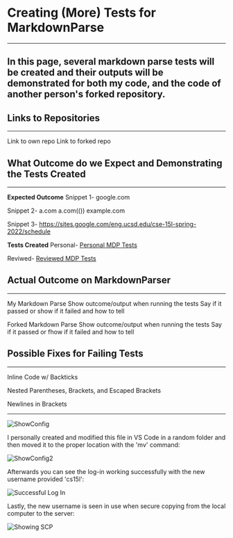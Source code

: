 # **Creating (More) Tests for MarkdownParse**
---
In this page, several markdown parse tests will be created and their outputs will be demonstrated for both my code, and the code of 
another person's forked repository.
---
## **Links to Repositories**
---
Link to own repo
Link to forked repo

## **What Outcome do we Expect and Demonstrating the Tests Created**
---
**Expected Outcome**
Snippet 1-
google.com

Snippet 2-
a.com
a.com(())
example.com

Snippet 3-
https://sites.google.com/eng.ucsd.edu/cse-15l-spring-2022/schedule

**Tests Created**
Personal-
[Personal MDP Tests](https://alainajj.github.io/cse15l-lab-reports/PersonalTests.png)

Reviwed-
[Reviewed MDP Tests](https://alainajj.github.io/cse15l-lab-reports/ReviewedTests.png)


## **Actual Outcome on MarkdownParser**
---
My Markdown Parse
Show outcome/output when running the tests
Say if it passed or show if it failed and how to tell

Forked Markdown Parse 
Show outcome/output when running the tests
Say if it passed or fhow if it failed and how to tell

## **Possible Fixes for Failing Tests**
---
Inline Code w/ Backticks

Nested Parentheses, Brackets, and Escaped Brackets

Newlines in Brackets

---

![ShowConfig](https://alainajj.github.io/cse15l-lab-reports/ShowSSH1.png)

I personally created and modified this file in VS Code in a random folder and then moved it to the proper location with the 'mv' command:

![ShowConfig2](https://alainajj.github.io/cse15l-lab-reports/ShowSSH2.png)

Afterwards you can see the log-in working successfully with the new username provided 'cs15l':

![Successful Log In](https://alainajj.github.io/cse15l-lab-reports/ShowLogIn.png)

Lastly, the new username is seen in use when secure copying from the local computer to the server:

![Showing SCP](https://alainajj.github.io/cse15l-lab-reports/ShowSCP.png)

